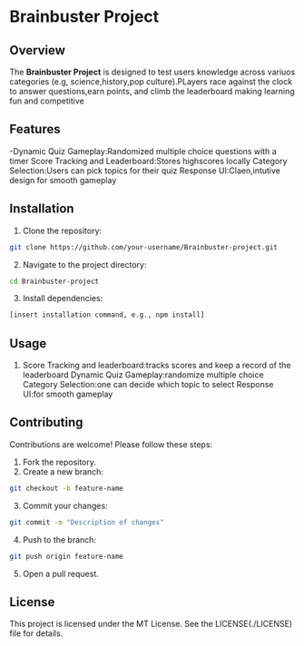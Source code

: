 # Brainbuster Project

## Overview
The **Brainbuster Project** is designed to test users knowledge across variuos categories (e.g, science,history,pop culture).PLayers race against the clock to answer questions,earn points, and climb the leaderboard making learning fun and competitive 

## Features
-Dynamic Quiz Gameplay:Randomized multiple choice questions with a timer
Score Tracking and Leaderboard:Stores highscores locally
Category Selection:Users can pick topics for their quiz
Response UI:Claen,intutive design for smooth gameplay

## Installation
1. Clone the repository:
  ```bash
  git clone https://github.com/your-username/Brainbuster-project.git
  ```
2. Navigate to the project directory:
  ```bash
  cd Brainbuster-project
  ```
3. Install dependencies:
  ```bash
  [insert installation command, e.g., npm install]
  ```

## Usage
1. Score Tracking and leaderboard:tracks scores and keep a record of the leaderboard
Dynamic Quiz Gameplay:randomize multiple choice 
Category Selection:one can decide which topic to select
Response UI:for smooth gameplay

## Contributing
Contributions are welcome! Please follow these steps:
1. Fork the repository.
2. Create a new branch:
  ```bash
  git checkout -b feature-name
  ```
3. Commit your changes:
  ```bash
  git commit -m "Description of changes"
  ```
4. Push to the branch:
  ```bash
  git push origin feature-name
  ```
5. Open a pull request.

## License
This project is licensed under the MT License. See the LICENSE(./LICENSE) file for details.

